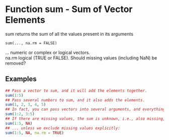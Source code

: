 # Function sum - Sum of Vector Elements 

sum returns the sum of all the values present in its arguments  

`sum(..., na.rm = FALSE)`  

...      numeric or complex or logical vectors.  
na.rm    logical (TRUE or FALSE). Should missing values (including NaN) be removed?  

## Examples

```R
## Pass a vector to sum, and it will add the elements together.
sum(1:5)
## Pass several numbers to sum, and it also adds the elements.
sum(1, 2, 3, 4, 5)
## In fact, you can pass vectors into several arguments, and everything gets added.
sum(1:2, 3:5)
## If there are missing values, the sum is unknown, i.e., also missing, ....
sum(1:5, NA)
## ... unless we exclude missing values explicitly:
sum(1:5, NA, na.rm = TRUE)
```
